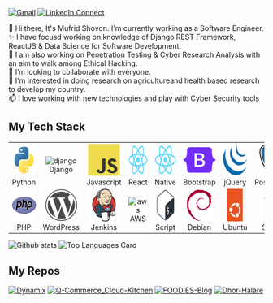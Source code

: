 
<!---
m3shovon/m3shovon is a ✨ special ✨ repository because its `README.md` (this file) appears on your GitHub profile.
You can click the Preview link to take a look at your changes.
--->

[![Gmail](https://img.shields.io/badge/%20-Send%20Mail-black?color=14171A&labelColor=ef5350&logo=gmail&logoColor=ffffff)](mailto:m3shovon.dev@gmail.com)
[![LinkedIn Connect](https://img.shields.io/badge/%20-Connect-black?color=14171A&labelColor=212121&logo=linkedin&logoColor=ffffff)](https://www.linkedin.com/in/mufridshovon/)
<!---
[![Kaggle Follow](https://img.shields.io/badge/%20-Follow-black?color=14171A&labelColor=37474f&logo=kaggle&logoColor=4fc3f7)](https://kaggle.com/)
--->
👋 Hi there, It's Mufrid Shovon. I'm currently working as a Software Engineer.  <br>
✨ I have focusd working on knowledge of Django REST Framework, ReactJS & Data Science for Software Development. <br>
👀 I am also working on Penetration Testing & Cyber Research Analysis with an aim to walk among Ethical Hacking. <br>
💞️ I’m looking to collaborate with everyone. <br>
🌱 I'm interested in doing research on agricultureand health based research to develop my country. <br>
📫 I love working with new technologies and play with Cyber Security tools <br>

<h2>My Tech Stack</h2>
<table>
  <tr>
    <td align="center">
      <img alt="python" height=64px src="https://raw.githubusercontent.com/devicons/devicon/master/icons/python/python-original.svg">
      <br>Python
    </td>
    <td align="center">
      <img alt="django" height=64px src="https://cdn.worldvectorlogo.com/logos/django.svg">
      <br>Django
    </td>
    <td align="center">
      <img alt="javascript" height=64px src="https://raw.githubusercontent.com/devicons/devicon/master/icons/javascript/javascript-original.svg">
      <br>Javascript
    </td>
    <td align="center">
      <img alt="react" height=64px src="https://raw.githubusercontent.com/devicons/devicon/master/icons/react/react-original.svg">
      <br>React
    </td>
    <td align="center">
      <img alt="react" height=64px src="https://raw.githubusercontent.com/devicons/devicon/master/icons/react/react-original.svg">
      <br>Native
    </td>
    <td align="center">
      <img alt="bootstrap" height=64px src="https://raw.githubusercontent.com/devicons/devicon/master/icons/bootstrap/bootstrap-plain.svg">
      <br>Bootstrap
    </td>
    <td align="center">
      <img alt="jquery" height=64px src="https://raw.githubusercontent.com/devicons/devicon/master/icons/jquery/jquery-original.svg">
      <br>jQuery
    </td>
        <td align="center">
      <img alt="postgresql" height=64px src="https://raw.githubusercontent.com/devicons/devicon/master/icons/postgresql/postgresql-original.svg">
      <br>PostgreSQL
    </td>
    <td align="center">
      <img alt="mysql" height=64px src="https://raw.githubusercontent.com/devicons/devicon/master/icons/mysql/mysql-original.svg">
      <br>MySQL
    </td>
  </tr>
  
  <tr>
    <td align="center">
      <img alt="php" height=64px src="https://raw.githubusercontent.com/devicons/devicon/master/icons/php/php-original.svg">
      <br>PHP
    </td>
    <td align="center">
      <img alt="wordpress" height=64px src="https://raw.githubusercontent.com/devicons/devicon/master/icons/wordpress/wordpress-plain.svg">
      <br>WordPress
    </td>
    <td align="center">
      <img alt="jenkins" height=64px src="https://raw.githubusercontent.com/devicons/devicon/master/icons/jenkins/jenkins-original.svg">
      <br>Jenkins
    </td>
    <td align="center">
      <img alt="aws" height=64px src="https://cdn.worldvectorlogo.com/logos/aws-logo.svg">
      <br>AWS
    </td>
    <td align="center">
      <img alt="bash" height=64px src="https://raw.githubusercontent.com/devicons/devicon/6910f0503efdd315c8f9b858234310c06e04d9c0/icons/bash/bash-original.svg">
      <br>Script
    </td>
    <td align="center">
      <img alt="kali-linux" height=64px src="https://raw.githubusercontent.com/devicons/devicon/master/icons/debian/debian-original.svg">
      <br>Debian
    </td>
    <td align="center">
      <img alt="ubuntu" height=64px src="https://raw.githubusercontent.com/devicons/devicon/master/icons/ubuntu/ubuntu-plain.svg">
      <br>Ubuntu
    </td>
    <td align="center">
      <img alt="solidity" height=64px src="https://raw.githubusercontent.com/devicons/devicon/master/icons/solidity/solidity-original.svg">
      <br>Solidity
    </td>
    <td align="center">
<!--       <img alt="burpsuite" height=64px src="https://portswigger.net/content/images/logos/burpsuite-twittercard.png"> -->
      <img alt="burpsuite" height=64px src="https://www.kali.org/tools/burpsuite/images/burpsuite-logo.svg">
      <br>Burp Suite
    </td>
  </tr>
</table>

![Github stats](https://github-readme-stats.vercel.app/api?username=m3shovon&theme=highcontrast&show_icons=true&count_private=true)
![Top Languages Card](https://github-readme-stats.vercel.app/api/top-langs/?username=m3shovon&layout=compact)
## My Repos

[![Dynamix](https://github-readme-stats.vercel.app/api/pin/?username=m3shovon&repo=Dynamix&show_owner=true)](https://github.com/m3shovon/Dynamix)
[![Q-Commerce_Cloud-Kitchen](https://github-readme-stats.vercel.app/api/pin/?username=m3shovon&repo=Q-Commerce_Cloud-Kitchen&show_owner=true)](https://github.com/m3shovon/Q-Commerce_Cloud-Kitchen)
[![FOODIES-Blog](https://github-readme-stats.vercel.app/api/pin/?username=m3shovon&repo=Dynamix&show_owner=true)](https://github.com/m3shovon/FOODIES-Blog)
[![Dhor-Halare](https://github-readme-stats.vercel.app/api/pin/?username=m3shovon&repo=Q-Commerce_Cloud-Kitchen&show_owner=true)](https://github.com/m3shovon/Dhor-Halare)
